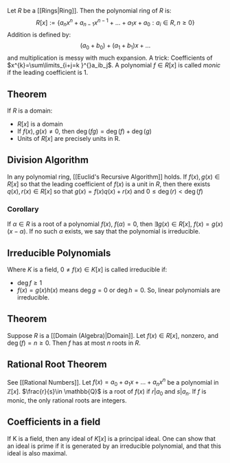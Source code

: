 Let $R$ be a [[Rings|Ring]]. Then the polynomial ring of $R$ is:
$$R[x]:=\{ a_nx^{n}+a_{n-1}x^{n-1}+\dots+a_{1}x+a_{0}:a_i\in R,n\geq 0 \}$$
Addition is defined by:
$$(a_{0}+b_{0})+(a_{1}+b_{1})x+\dots$$
and multiplication is messy with much expansion. A trick:
Coefficients of $x^{k}=\sum\limits_{i+j=k }^{}a_ib_j$.
A polynomial $f\in R[x]$ is called *monic* if the leading coefficient is 1.
## Theorem
If $R$ is a domain:
- $R[x]$ is a domain
- If $f(x),g(x)\neq 0$, then $\deg(fg)=\deg(f)+\deg(g)$
- Units of $R[x]$ are precisely units in R.
## Division Algorithm
In any polynomial ring, [[Euclid's Recursive Algorithm]] holds. 
If $f(x),g(x)\in R[x]$ so that the leading coefficient of $f(x)$ is a unit in $R$, then there exists $q(x),r(x)\in R[x]$ so that $g(x)=f(x)q(x)+r(x)$ and $0\leq\deg(r)<\deg(f)$
### Corollary
If $\alpha \in R$ is a root of a polynomial $f(x)$, $f(\alpha)=0$, then $\exists g(x)\in R[x]$, $f(x)=g(x)(x-\alpha)$.
If no such $\alpha$ exists, we say that the polynomial is irreducible. 
## Irreducible Polynomials
Where $K$ is a field, $0\neq f(x)\in K[x]$ is called irreducible if:
- $\deg f\geq 1$
- $f(x)=g(x)h(x)$ means $\deg g=0$ or $\deg h =0$.
So, linear polynomials are irreducible.
## Theorem
Suppose $R$ is a [[Domain (Algebra)|Domain]]. Let $f(x)\in R[x]$, nonzero, and $\deg(f)=n\geq 0$. Then $f$ has at most $n$ roots in $R$.
## Rational Root Theorem
See [[Rational Numbers]].
Let $f(x)=a_0+a_{1}x+\dots+a_nx^{n}$ be a polynomial in $\mathbb{Z}[x]$. $\frac{r}{s}\in \mathbb{Q}$ is a root of $f(x)$ if $r|a_{0}$ and $s|a_n$.
If $f$ is monic, the only rational roots are integers.
## Coefficients in a field
If K is a field, then any ideal of $K[x]$ is a principal ideal.
One can show that an ideal is prime if it is generated by an irreducible polynomial, and that this ideal is also maximal.
